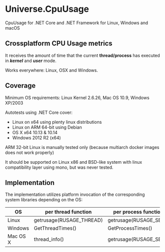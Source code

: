 # Universe.CpuUsage
CpuUsage for .NET Core and .NET Framework for Linux, Windows and macOS

## Crossplatform CPU Usage metrics
It receives the amount of time that the current **thread/process** has executed in _**kernel**_ and _**user**_ mode.

Works everywhere: Linux, OSX and Windows.

## Coverage
Minimum OS requirements: Linux Kernel 2.6.26, Mac OS 10.9, Windows XP/2003

Autotests using .NET Core cover:  
- Linux on x64 using plenty linux distributions 
- Linux on ARM 64-bit using Debian
- OS X x64 10.13 & 10.14
- Windows 2012 R2 (x64) 

ARM 32-bit Linux is manually tested only (because multiarch docker images does not work properly) 

It should be supported on Linux x86 and BSD-like system with linux compatibility layer using mono, but was never tested. 
 
## Implementation
The implementation utilizes platform invocation of the corresponding system libraries depending on the OS:  

| OS       | per thread function      | per process function   | library         |
|----------|--------------------------|------------------------|-----------------|
| Linux    | getrusage(RUSAGE_THREAD) | getrusage(RUSAGE_SELF) | libc.so         |
| Windows  | GetThreadTimes()         | GetProcessTimes()      | kernel32.dll    |
| Mac OS X | thread_info()            | getrusage(RUSAGE_SELF) | libSystem.dylib |
